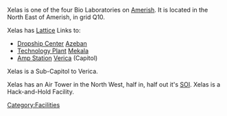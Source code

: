 Xelas is one of the four Bio Laboratories on
[Amerish](Amerish.md). It is located in the North East of
Amerish, in grid Q10.

Xelas has [Lattice](Lattice.md) Links to:

- [Dropship Center](Dropship_Center.md)
  [Azeban](Azeban.md)
- [Technology Plant](Technology_Plant.md)
  [Mekala](Mekala.md)
- [Amp Station](Amp_Station.md) [Verica](Verica.md)
  (Capitol)

Xelas is a Sub-Capitol to Verica.

Xelas has an Air Tower in the North West, half in, half out it's
[SOI](SOI.md). Xelas is a Hack-and-Hold Facility.

[Category:Facilities](Category:Facilities.md)
